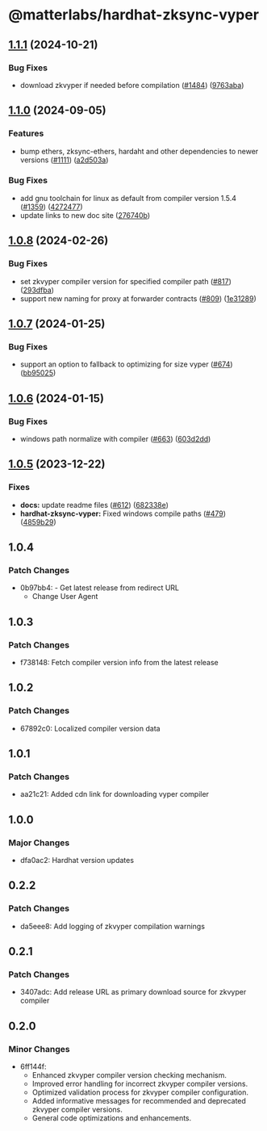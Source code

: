 # @matterlabs/hardhat-zksync-vyper

## [1.1.1](https://github.com/matter-labs/hardhat-zksync/compare/@matterlabs/hardhat-zksync-vyper-v1.1.0...@matterlabs/hardhat-zksync-vyper-v1.1.1) (2024-10-21)


### Bug Fixes

* download zkvyper if needed before compilation ([#1484](https://github.com/matter-labs/hardhat-zksync/issues/1484)) ([9763aba](https://github.com/matter-labs/hardhat-zksync/commit/9763aba2c84cc2c53915e1aa9ca9e3be81ea083e))

## [1.1.0](https://github.com/matter-labs/hardhat-zksync/compare/@matterlabs/hardhat-zksync-vyper-v1.0.8...@matterlabs/hardhat-zksync-vyper-v1.1.0) (2024-09-05)


### Features

* bump ethers, zksync-ethers, hardaht and other dependencies to newer versions ([#1111](https://github.com/matter-labs/hardhat-zksync/issues/1111)) ([a2d503a](https://github.com/matter-labs/hardhat-zksync/commit/a2d503abe3f504859651f22998046576eddf6579))


### Bug Fixes

* add gnu toolchain for linux as default from compiler version 1.5.4 ([#1359](https://github.com/matter-labs/hardhat-zksync/issues/1359)) ([4272477](https://github.com/matter-labs/hardhat-zksync/commit/4272477e9a132ba7f36c24a14a4ac15ea65f1c65))
* update links to new doc site ([276740b](https://github.com/matter-labs/hardhat-zksync/commit/276740ba5abf8b5775e135b5653824d6456a7e4f))

## [1.0.8](https://github.com/matter-labs/hardhat-zksync/compare/@matterlabs/hardhat-zksync-vyper-v1.0.7...@matterlabs/hardhat-zksync-vyper-v1.0.8) (2024-02-26)


### Bug Fixes

* set zkvyper compiler version for specified compiler path ([#817](https://github.com/matter-labs/hardhat-zksync/issues/817)) ([293dfba](https://github.com/matter-labs/hardhat-zksync/commit/293dfba9287ab94400a954784093a2b5720ca716))
* support new naming for proxy at forwarder contracts ([#809](https://github.com/matter-labs/hardhat-zksync/issues/809)) ([1e31289](https://github.com/matter-labs/hardhat-zksync/commit/1e31289d3011f5e71a843455a12ba1062f1d6050))

## [1.0.7](https://github.com/matter-labs/hardhat-zksync/compare/@matterlabs/hardhat-zksync-vyper-v1.0.6...@matterlabs/hardhat-zksync-vyper-v1.0.7) (2024-01-25)


### Bug Fixes

* support an option to fallback to optimizing for size vyper ([#674](https://github.com/matter-labs/hardhat-zksync/issues/674)) ([bb95025](https://github.com/matter-labs/hardhat-zksync/commit/bb95025f966e11466684b79f833d8cd3ce81f931))

## [1.0.6](https://github.com/matter-labs/hardhat-zksync/compare/@matterlabs/hardhat-zksync-vyper-v1.0.5...@matterlabs/hardhat-zksync-vyper-v1.0.6) (2024-01-15)


### Bug Fixes

* windows path normalize with compiler ([#663](https://github.com/matter-labs/hardhat-zksync/issues/663)) ([603d2dd](https://github.com/matter-labs/hardhat-zksync/commit/603d2dd089329a00163399925088a898fe1647ea))

## [1.0.5](https://github.com/matter-labs/hardhat-zksync/compare/@matterlabs/hardhat-zksync-vyper@1.0.4...@matterlabs/hardhat-zksync-vyper-v1.0.5) (2023-12-22)


### Fixes

* **docs:** update readme files ([#612](https://github.com/matter-labs/hardhat-zksync/issues/612)) ([682338e](https://github.com/matter-labs/hardhat-zksync/commit/682338e60f52021206325ff6eeec2c394a118642))
* **hardhat-zksync-vyper:** Fixed windows compile paths ([#479](https://github.com/matter-labs/hardhat-zksync/issues/479)) ([4859b29](https://github.com/matter-labs/hardhat-zksync/commit/4859b293ad53ca608df277ddb349dae6d1237394))

## 1.0.4

### Patch Changes

- 0b97bb4: - Get latest release from redirect URL
  - Change User Agent

## 1.0.3

### Patch Changes

- f738148: Fetch compiler version info from the latest release

## 1.0.2

### Patch Changes

- 67892c0: Localized compiler version data

## 1.0.1

### Patch Changes

- aa21c21: Added cdn link for downloading vyper compiler

## 1.0.0

### Major Changes

- dfa0ac2: Hardhat version updates

## 0.2.2

### Patch Changes

- da5eee8: Add logging of zkvyper compilation warnings

## 0.2.1

### Patch Changes

- 3407adc: Add release URL as primary download source for zkvyper compiler

## 0.2.0

### Minor Changes

- 6ff144f:
  - Enhanced zkvyper compiler version checking mechanism.
  - Improved error handling for incorrect zkvyper compiler versions.
  - Optimized validation process for zkvyper compiler configuration.
  - Added informative messages for recommended and deprecated zkvyper compiler versions.
  - General code optimizations and enhancements.
